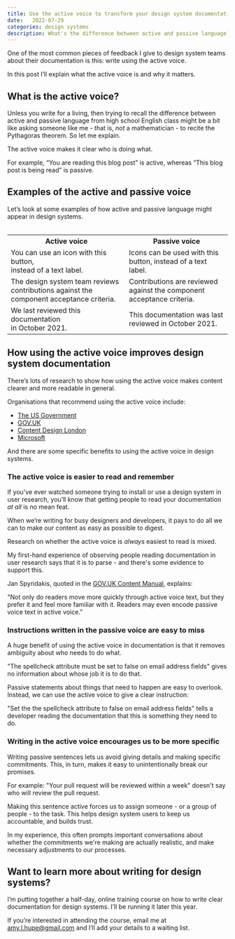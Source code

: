 ```yaml
---
title: Use the active voice to transform your design system documentation
date:   2022-07-29
categories: design systems
description: What's the difference between active and passive language? And how can using active language improve design system documentation?
---
```


One of the most common pieces of feedback I give to design system teams about their documentation is this: write using the active voice.

In this post I’ll explain what the active voice is and why it matters.

## What is the active voice?

Unless you write for a living, then trying to recall the difference between active and passive language from high school English class might be a bit like asking someone like me - that is, _not_ a mathematician - to recite the Pythagoras theorem. So let me explain.

The active voice makes it clear who is doing what. 

For example, “You are reading this blog post” is active, whereas “This blog post is being read” is passive.

## Examples of the active and passive voice

Let’s look at some examples of how active and passive language might appear in design systems.
<br></br>

<table class="b">
    <tr>
        <th>Active voice</th>
        <th>Passive voice</th>
    </tr>
    <tr>
        <td>You can use an icon with this button, </br>instead of a text label.</td>
        <td>Icons can be used with this button, instead of a text label.</td>
    </tr>
    <tr>
        <td>The design system team reviews contributions against the component acceptance criteria.
        </td>
        <td>Contributions are reviewed against the component acceptance criteria.
        </td>
    </tr>
    <tr>
        <td>We last reviewed this documentation </br>in October 2021.
        </td>
        <td>This documentation was last reviewed in October 2021.</td>
    </tr>
</table>

## How using the active voice improves design system documentation

There’s lots of research to show how using the active voice makes content clearer and more readable in general.

Organisations that recommend using the active voice include:

- [The US Government](https://www.plainlanguage.gov/guidelines/conversational/use-active-voice/#sources)
- [GOV.UK](https://www.gov.uk/government/publications/govuk-content-principles-conventions-and-research-background/govuk-content-principles-conventions-and-research-background#writing-using-the-active-voice)
- [Content Design London](https://readabilityguidelines.co.uk/clear-language/plain-english/#3-write-conversationally-in-first-person-using-the-active-voice)
- [Microsoft](https://docs.microsoft.com/en-us/style-guide/grammar/verbs#active-and-passive-voice)

And there are some specific benefits to using the active voice in design systems.

### The active voice is easier to read and remember

If you’ve ever watched someone trying to install or use a design system in user research, you’ll know that getting people to read your documentation _at all_ is no mean feat.

When we’re writing for busy designers and developers, it pays to do all we can to make our content as easy as possible to digest.

Research on whether the active voice is _always_ easiest to read is mixed. 

My first-hand experience of observing people reading documentation in user research says that it is to parse - and there's some evidence to support this.

Jan Spyridakis, quoted in the [GOV.UK Content Manual](https://www.gov.uk/government/publications/govuk-content-principles-conventions-and-research-background/govuk-content-principles-conventions-and-research-background#writing-using-the-active-voice), explains:

"Not only do readers move more quickly through active voice text, but they prefer it and feel more familiar with it. Readers may even encode passive voice text in active voice."

### Instructions written in the passive voice are easy to miss

A huge benefit of using the active voice in documentation is that it removes ambiguity about who needs to do what.

"The spellcheck attribute must be set to false on email address fields" gives no information about whose job it is to do that.

Passive statements about things that need to happen are easy to overlook. Instead, we can use the active voice to give a clear instruction:

"Set the the spellcheck attribute to false on email address fields" tells a developer reading the documentation that this is something they need to do.

### Writing in the active voice encourages us to be more specific

Writing passive sentences lets us avoid giving details and making specific commitments. This, in turn, makes it easy to unintentionally break our promises.

For example: "Your pull request will be reviewed within a week" doesn't say who will review the pull request. 

Making this sentence active forces us to assign someone - or a group of people - to the task. This helps design system users to keep us accountable, and builds trust.

In my experience, this often prompts important conversations about whether the commitments we're making are actually realistic, and make necessary adjustments to our processes.

## Want to learn more about writing for design systems?

I’m putting together a half-day, online training course on how to write clear documentation for design systems. I’ll be running it later this year.

If you’re interested in attending the course, email me at [amy.l.hupe@gmail.com](mailto:amy.l.hupe@gmail.com) and I’ll add your details to a waiting list.





